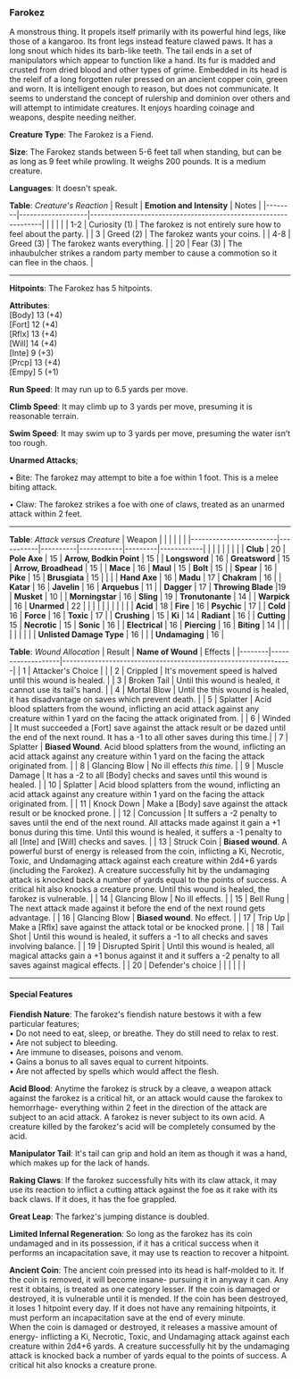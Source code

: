 ### Farokez
A monstrous thing. It propels itself primarily with its powerful hind legs, like those of a kangaroo. Its front legs instead feature clawed paws. It has a long snout which hides its barb-like teeth. The tail ends in a set of manipulators which appear to function like a hand. Its fur is madded and crusted from dried blood and other types of grime. Embedded in its head is the releif of a long forgotten ruler pressed on an ancient copper coin, green and worn. It is intelligent enough to reason, but does not communicate. It seems to understand the concept of rulership and dominion over others and will attempt to intimidate creatures. It enjoys hoarding coinage and weapons, despite needing neither.  

**Creature Type**: The Farokez is a Fiend.

**Size**: The Farokez stands between 5-6 feet tall when standing, but can be as long as 9 feet while prowling. It weighs 200 pounds. It is a medium creature.

**Languages**: It doesn't speak.

**Table**: *Creature's Reaction*
| Result | **Emotion and Intensity** | Notes                                                        |
|--------|-------------------|----------------------------------------------------------------|
|        |                                                |                                   |
|   1-2  | Curiosity (1) | The farokez is not entirely sure how to feel about the party.   |
|    3   | Greed (2)  | The farokez wants your coins. |
|   4-8  | Greed (3)     | The farokez wants everything. |
|   20   | Fear (3)  | The inhaubulcher strikes a random party member to cause a commotion so it can flee in the chaos. |

-----

**Hitpoints**: The Farokez has 5 hitpoints.

**Attributes**:  
[Body] 13 (+4)  
[Fort] 12 (+4)  
[Rflx] 13 (+4)  
[Will] 14 (+4)  
[Inte] 9 (+3)  
[Prcp] 13 (+4)  
[Empy] 5 (+1)  

**Run Speed**: It may run up to 6.5 yards per move.

**Climb Speed**: It may climb up to 3 yards per move, presuming it is reasonable terrain.

**Swim Speed**: It may swim up to 3 yards per move, presuming the water isn’t too rough.

**Unarmed Attacks**;
 
 • Bite: The farokez may attempt to bite a foe within 1 foot. This is a melee biting attack.

 • Claw: The farokez strikes a foe with one of claws, treated as an unarmed attack within 2 feet.
 
---------------------

**Table**: *Attack versus Creature*
| Weapon                 |          |            |         |            |         |
|------------------------|-----------|----------|------------|---------|------------|
|                        |          |            |         |            |         |
| **Club**                   | 20   | **Pole Axe** | 15     | **Arrow, Bodkin Point**    | 15    |
| **Longsword**              | 16    | **Greatsword** | 15     | **Arrow, Broadhead**    | 15    |
| **Mace**                   | 16    | **Maul** | 15     | **Bolt** | 15    |
| **Spear**                  | 16     | **Pike** | 15     | **Brusgiata** | 15     |  |     |
| **Hand Axe**               | 16     | **Madu** | 17     | **Chakram** | 16    |
| **Katar**                  | 16     | **Javelin** | 16    | **Arquebus** | 11    |
| **Dagger**                 | 17     | **Throwing Blade** |19    | **Musket** | 10    |
| **Morningstar**            | 16     | **Sling** | 19    | **Tronutonante** | 14    |
| **Warpick**                | 16     | **Unarmed** | 22  |  |     |
|                        |           |          |            |         |            |
| **Acid**                   | 18     | **Fire** | 16     | **Psychic** | 17     |
| **Cold**                   | 16     | **Force** | 16     | **Toxic**  | 17     |
| **Crushing**               | 15     | **Ki** | 14     | **Radiant** | 16     |
| **Cutting**                | 15     | **Necrotic** | 15     | **Sonic** | 16    |
| **Electrical**             | 16     | **Piercing** | 16     | **Biting** | 14    |
|                        |           |          |            |         |            |
| **Unlisted Damage Type** | 16 |    |     | **Undamaging** | 16 |



**Table**: *Wound Allocation*
| Result | **Name of Wound** | Effects                                                        |
|--------|-------------------|----------------------------------------------------------------|
|   1    | Attacker's Choice |                                                                |
|   2    | Crippled          | It's movement speed is halved until this wound is healed.      |
|   3    | Broken Tail       | Until this wound is healed, it cannot use its tail's hand. |
|   4    | Mortal Blow       | Until the this wound is healed, it has disadvantage on saves which prevent death. |
|   5    | Splatter          | Acid blood splatters from the wound, inflicting an acid attack against any creature within 1 yard on the facing the attack originated from. |
|   6    | Winded            | It must succeeded a [Fort] save against the attack result or be dazed until the end of the next round. It has a -1 to all other saves during this time.|
|   7    | Splatter          | **Biased Wound**. Acid blood splatters from the wound, inflicting an acid attack against any creature within 1 yard on the facing the attack originated from. |
|   8    | Glancing Blow     | No ill effects _this time_.                                     |
|   9    | Muscle Damage     | It has a -2 to all [Body] checks and saves until this wound is healed. |
|   10   | Splatter          | Acid blood splatters from the wound, inflicting an acid attack against any creature within 1 yard on the facing the attack originated from. |
|   11   | Knock Down        | Make a [Body] save against the attack result or be knocked prone. |
|   12   | Concussion        | It suffers a -2 penalty to saves until the end of the next round. All attacks made against it gain a +1 bonus during this time. Until this wound is healed, it suffers a -1 penalty to all [Inte] and [Will] checks and saves. |
|   13   | Struck Coin       | **Biased wound**. A powerful burst of energy is released from the coin, inflicting a Ki, Necrotic, Toxic, and Undamaging attack against each creature within 2d4+6 yards (including the Farokez). A creature successfully hit by the undamaging attack is knocked back a number of yards equal to the points of success. A critical hit also knocks a creature prone. Until this wound is healed, the farokez is vulnerable. |
|   14   | Glancing Blow     | No ill effects. |
|   15   | Bell Rung         | The next attack made against it before the end of the next round gets advantage.  |
|   16   | Glancing Blow     | **Biased wound**. No effect. |
|   17   | Trip Up           | Make a [Rflx] save against the attack total or be knocked prone.                                  |
|   18   | Tail Shot         | Until this wound is healed, it suffers a -1 to all checks and saves involving balance. |
|   19   | Disrupted Spirit  | Until this wound is healed, all magical attacks gain a +1 bonus against it and it suffers a -2 penalty to all saves against magical effects. |
|   20   | Defender's choice |                                   |
|        |                                                |                                   |

---------------------

#### Special Features 

**Fiendish Nature**: The farokez's fiendish nature bestows it with a few particular features;  
 • Do not need to eat, sleep, or breathe. They do still need to relax to rest.  
 • Are not subject to bleeding.  
 • Are immune to diseases, poisons and venom.  
 • Gains a bonus to all saves equal to current hitpoints.  
 • Are not affected by spells which would affect the flesh.  

**Acid Blood**: Anytime the farokez is struck by a cleave, a weapon attack against the farokez is a critical hit, or an attack would cause the farokex to hemorrhage- everything within 2 feet in the direction of the attack are subject to an acid attack. A farokez is never subject to its own acid. A creature killed by the farokez's acid will be completely consumed by the acid.

**Manipulator Tail**: It's tail can grip and hold an item as though it was a hand, which makes up for the lack of hands.

**Raking Claws**: If the farokez successfully hits with its claw attack, it may use its reaction to inflict a cutting attack against the foe as it rake with its back claws. If it does, it has the foe grappled.

**Great Leap**: The farkez's jumping distance is doubled.

**Limited Infernal Regeneration**: So long as the farokez has its coin undamaged and in its possession, if it has a critical success when it performs an incapacitation save, it may use ts reaction to recover a hitpoint.

**Ancient Coin**: The ancient coin pressed into its head is half-molded to it. If the coin is removed, it will become insane- pursuing it in anyway it can. Any rest it obtains, is treated as one category lesser. If the coin is damaged or destroyed, it is vulnerable until it is mended. If the coin has been destroyed, it loses 1 hitpoint every day. If it does not have any remaining hitpoints, it must perform an incapacitation save at the end of every minute.  
When the coin is damaged or destroyed, it releases a massive amount of energy- inflicting a Ki, Necrotic, Toxic, and Undamaging attack against each creature within 2d4+6 yards. A creature successfully hit by the undamaging attack is knocked back a number of yards equal to the points of success. A critical hit also knocks a creature prone.
